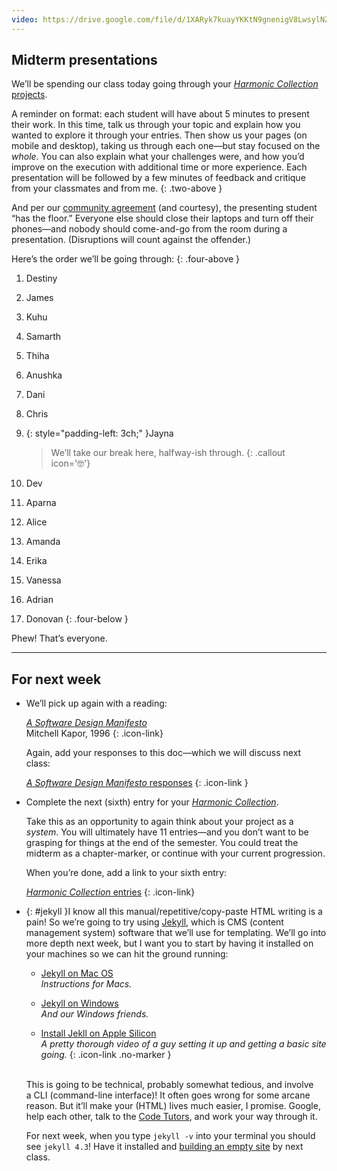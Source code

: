 ```yaml
---
video: https://drive.google.com/file/d/1XARyk7kuayYKKtN9gnenigV8LwsylNZp
---
```




## Midterm presentations



We’ll be spending our class today going through your [*Harmonic Collection* projects](/project/harmonic).

A reminder on format: each student will have about 5 minutes to present their work. In this time, talk us through your topic and explain how you wanted to explore it through your entries. Then show us your pages (on mobile and desktop), taking us through each one—but stay focused on the *whole*. You can also explain what your challenges were, and how you’d improve on the execution with additional time or more experience. Each presentation will be followed by a few minutes of feedback and critique from your classmates and from me.
{: .two-above }

And per our [community agreement](/syllabus/#our-class-policies) (and courtesy), the presenting student “has the floor.” Everyone else should close their laptops and turn off their phones—and nobody should <nobr>come-and-go</nobr> from the room during a presentation. (Disruptions will count against the offender.)



Here’s the order we’ll be going through:
{: .four-above }

1. Destiny
1. James
1. Kuhu
1. Samarth
1. Thiha
1. Anushka
1. Dani
1. Chris
1. {: style="padding-left: 3ch;" }Jayna

	> We’ll take our break here, halfway-ish through.
	{: .callout icon='🤓'}

1. Dev
1. Aparna
1. Alice
1. Amanda
1. Erika
1. Vanessa
1. Adrian
1. Donovan
{: .four-below }

Phew! That’s everyone.



---



## For next week



- We’ll pick up again with a reading:

  [*A Software Design Manifesto*](https://hci.stanford.edu/publications/bds/1-kapor.html) \
  Mitchell Kapor, 1996
  {: .icon-link}

  Again, add your responses to this doc—which we will discuss next class:

  [*A Software Design Manifesto* responses](https://docs.google.com/document/d/1nTweY_mL9g7GXOI8x56TfnTDz0b847qeIj0Hroil_QA)
  {: .icon-link }

- Complete the next (sixth) entry for your [*Harmonic Collection*](/project/harmonic).

  Take this as an opportunity to again think about your project as a *system*. You will ultimately have 11 entries—and you don’t want to be grasping for things at the end of the semester. You could treat the midterm as a chapter-marker, or continue with your current progression.

  When you’re done, add a link to your sixth entry:

  [*Harmonic Collection* entries](https://docs.google.com/spreadsheets/d/1vXYVnicRUHnczxPCSaqsmmflynnwP22zhES5jFMPKpw/)
  {: .icon-link}



- {: #jekyll }I know all this manual/repetitive/copy-paste HTML writing is a pain! So we’re going to try using [Jekyll](https://jekyllrb.com), which is CMS (content management system) software that we’ll use for templating. We’ll go into more depth next week, but I want you to start by having it installed on your machines so we can hit the ground running:

  * [Jekyll on Mac OS](https://jekyllrb.com/docs/installation/macos/) \
	*Instructions for Macs.*

  * [Jekyll on Windows](https://jekyllrb.com/docs/installation/windows/) \
	*And our Windows friends.*

  * [Install Jekll on Apple Silicon](https://www.youtube.com/watch?v=UKB9ylw0G4U) \
  *A pretty thorough video of a guy setting it up and getting a basic site going.*
  {: .icon-link .no-marker }

  \
  This is going to be technical, probably somewhat tedious, and involve a CLI (command-line interface)! It often goes wrong for some arcane reason. But it’ll make your (HTML) lives much easier, I promise. Google, help each other, talk to the [Code Tutors](https://cdparsons.glideapp.io/dl/6471c6/s/d528aa/r/6AxSg3iKke0XTeKwgYFp), and work your way through it.

  For next week, when you type `jekyll -v` into your terminal you should see `jekyll 4.3`! Have it installed and [building an empty site](https://jekyllrb.com/docs/) by next class.



